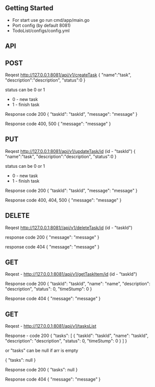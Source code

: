 
Getting Started
--------------- 
- For start use go run cmd/app/main.go
- Port config (by default 8081)
- TodoList/configs/config.yml 

API
---------------

POST
---------------
Reqest http://127.0.0.1:8081/api/v1/createTask
{
	"name":"task",
	"description":"description",
	"status":0
}

status can be 0 or 1 
- 0 - new task
- 1 - finish task

Response code 200
{
	"taskId": "taskId",
	"message": "message"
}

Response code 400, 500
{
	"message": "message"
}

PUT
---------------
Reqest http://127.0.0.1:8081/api/v1/updateTask/id (id - "taskId")
{
	"name":"task",
	"description":"description",
	"status":0
}

status can be 0 or 1 
- 0 - new task
- 1 - finish task

Response code 200
{
	"taskId": "taskId",
	"message": "message"
}

Response code 400, 404, 500
{
	"message": "message"
}


DELETE
---------------
Reqest http://127.0.0.1:8081//api/v1/deleteTask/id (id - "taskId")

response code 200
{
	"message": "message"
}

response code 404
{
	"message": "message"
}

GET
---------------
Reqest - http://127.0.0.1:8081/api/v1/getTaskItem/id (id - "taskId")

Response code 200
{
	"taskId": "taskId",
	"name": "name",
	"description": "description",
	"status": 0,
	"timeStump": 0
}

Response code 404
{
	"message": "message"
}

GET
---------------
Reqest - http://127.0.0.1:8081/api/v1/tasksList 

Response - code 200
{
	"tasks": [
		{
			"taskId": "taskId",
			"name": "taskId",
			"description": "description",
			"status": 0,
			"timeStump": 0
		}
	]
}

or "tasks" can be null if arr is empty

{
	"tasks": null
}

Response code 200
{
	"tasks": null
}

Response code 404
{
	"message": "message"
}